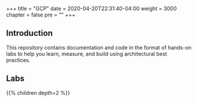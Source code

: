 +++
title = "GCP"
date = 2020-04-20T22:31:40-04:00
weight = 3000
chapter = false
pre = ""
+++

## Introduction

This repository contains documentation and code in the format of hands-on labs to help you learn, measure, and build using architectural best practices.

## Labs

{{% children depth=2 %}}
